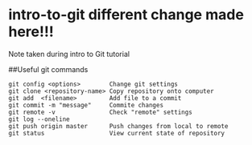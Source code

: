 # intro-to-git  different change made here!!!
Note taken during intro to Git tutorial

##Useful git commands

```
git config <options>        Change git settings
git clone <repository-name> Copy repository onto computer
git add  <filename>         Add file to a commit
git commit -m "message"     Commite changes
git remote -v               Check "remote" settings
git log --oneline   
git push origin master      Push changes from local to remote
git status                  View current state of repository
```




